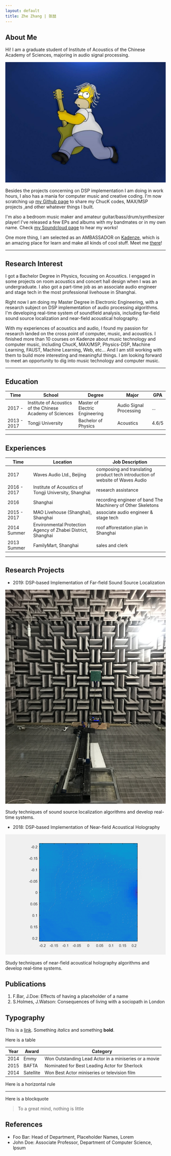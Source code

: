 ```yaml
---
layout: default
title: Zhe Zhang | 张喆
---
```


## About Me

Hi! I am a graduate student of Institute of Acoustics of the Chinese Academy of Sciences, majoring in audio signal processing.

<img class="profile-picture" src="homer.jpg">

Besides the projects concerning on DSP implementation I am doing in work hours, I also has a mania for computer music and creative coding. I'm now scratching up [my Github page](https://github.com/Paranoid2droid) to share my ChucK codes, MAX/MSP projects ,and other whatever things I built.

I'm also a bedroom music maker and amateur guitar/bass/drum/synthesizer player! I've released a few EPs and albums with my bandmates or in my own name. Check [my Soundcloud page](https://soundcloud.com/paranoid2droid) to hear my works!

One more thing, I am selected as an AMBASSADOR on [Kadenze](https://www.kadenze.com/), which is an amazing place for learn and make all kinds of cool stuff. Meet me [there](https://www.kadenze.com/users/zhe-zhang)!

---

## Research Interest

I got a Bachelor Degree in Physics, focusing on Acoustics. I engaged in some projects on room acoustics and concert hall design when I was an undergraduate. I also got a part-time job as an associate audio engineer and stage tech in the most professional livehouse in Shanghai. 

Right now I am doing my Master Degree in Electronic Engineering, with a research subject on DSP implementation of audio processing algorithms. I'm developing real-time system of soundfield analysis, including far-field sound source localization and near-field acoustical holography. 

With my experiences of acoustics and audio, I found my passion for research landed on the cross point of computer, music, and acoustics. I finished more than 10 courses on Kadenze about music technology and computer music, including ChucK, MAX/MSP, Physics-DSP, Machine Learning, FAUST, Machine Learning, Web, etc... And I am still working with them to build more interesting and meaningful things. I am looking forward to meet an opportunity to dig into music technology and computer music.

---

## Education

Time      | School                                                    | Degree                         | Major     | GPA
----------|-----------------------------------------------------------|--------------------------------|-----------|------ 
2017 -      | Institute of Acoustics of the Chinese Academy of Sciences | Master of Electric Engineering | Audio Signal Processing | ...
2013 - 2017 | Tongji University                                         | Bachelor of Physics            | Acoustics | 4.6/5 

---

## Experiences

Time      | Location                  | Job Description                  
----------|---------------------------|------------------
2017       | Waves Audio Ltd., Beijing | composing and translating product tech introduction of website of Waves Audio
2016 - 2017 | Institute of Acoustics of Tongji University, Shanghai | research assistance
2016       | Shanghai | recording engineer of band The Machinery of Other Skeletons 
2015 - 2017 | MAO Livehouse (Shanghai), Shanghai | associate audio engineer & stage tech
2014 Summer | Environmental Protection Agency of Zhabei District, Shanghai | roof afforestation plan in Shanghai
2013 Summer | FamilyMart, Shanghai | sales and clerk

---

## Research Projects

* 2019: DSP-based Implementation of Far-field Sound Source Localization
<img class="project-picture" src="research_1.jpg">

Study techniques of sound source localization algorithms and develop real-time systems.

* 2018: DSP-based Implementation of Near-field Acoustical Holography
<img class="project-picture" src="research_2.gif">

Study techniques of near-field acoustical holography algorithms and develop real-time systems.



## Publications

1. F.Bar, J.Doe: Effects of having a placeholder of a name
2. S.Holmes, J.Watson: Consequences of living with a sociopath in London

## Typography

This is a [link](http://google.com). Something *italics* and something **bold**.

Here is a table

Year | Award | Category
-----|-------|--------
2014 | Emmy  | Won Outstanding Lead Actor in a miniseries or a movie
2015 | BAFTA | Nominated for Best Leading Actor for Sherlock
2014 | Satellite | Won Best Actor miniseries or television film

Here is a horizontal rule

---

Here is a blockquote

> To a great mind, nothing is little

## References

* Foo Bar: Head of Department, Placeholder Names, Lorem
* John Doe: Associate Professor, Department of Computer Science, Ipsum

